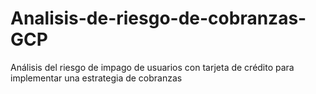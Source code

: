 # Analisis-de-riesgo-de-cobranzas-GCP
Análisis del riesgo de impago de usuarios con tarjeta de crédito para implementar una estrategia de cobranzas 
